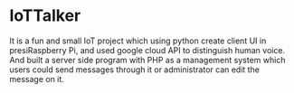 # IoTTalker
It is a fun and small IoT project which using python create client UI in presiRaspberry Pi, and used google cloud API to distinguish human voice. And built a server side program with PHP as a management system which users could send messages through it or administrator can edit the message on it.
